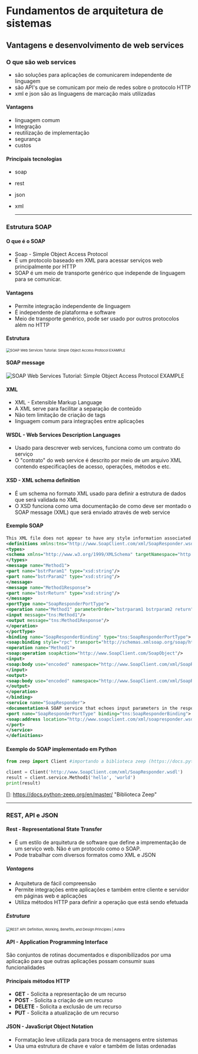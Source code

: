 # Fundamentos de arquitetura de sistemas

## Vantagens e desenvolvimento de web services

### O que são web services

- são soluções para  aplicações de comunicarem independente de linguagem
- são API's que se comunicam por meio de redes sobre o protocolo HTTP
- xml e json são as linguagens de marcação mais utilizadas

#### Vantagens

- linguagem comum
- Integração
- reutilização de implementação
- segurança
- custos

#### Principais tecnologias

- soap

- rest

- json

- xml

  ------

### Estrutura SOAP

#### O que é o SOAP

- Soap - Simple Object Access Protocol
- É um protocolo baseado em XML para acessar serviços web principalmente por HTTP
- SOAP é um meio de transporte genérico que independe de linguagem para se comunicar.

#### Vantagens

- Permite integração independente de linguagem
- É independente de plataforma e software
- Meio de transporte genérico, pode ser usado por outros protocolos além no HTTP

#### Estrutura

<img src="https://www.guru99.com/images/3-2016/032316_0711_SOAPSimpleO1.png" alt="SOAP Web Services Tutorial: Simple Object Access Protocol EXAMPLE" style="zoom: 67%;" />

#### SOAP message

![SOAP Web Services Tutorial: Simple Object Access Protocol EXAMPLE](https://www.guru99.com/images/3-2016/032316_0711_SOAPSimpleO2.png)

#### XML

- XML - Extensible Markup Language
- A XML serve para facilitar a separação de conteúdo
- Não tem limitação de criação de tags
- linguagem comum para integrações entre aplicações

#### WSDL - Web Services Description Languages

- Usado para descrever web services, funciona como um contrato do serviço
- O "contrato" do web service é descrito por meio de um arquivo XML contendo especificações de acesso, operações, métodos e etc.

#### XSD - XML schema definition

- É um schema no formato XML usado para definir a estrutura de dados que será validada no XML
- O XSD funciona como uma documentação de como deve ser montado o SOAP message (XML) que será enviado através de web service

#### Exemplo SOAP

```xml
This XML file does not appear to have any style information associated with it. The document tree is shown below.
<definitions xmlns:tns="http://www.SoapClient.com/xml/SoapResponder.wsdl" xmlns:xsd1="http://www.SoapClient.com/xml/SoapResponder.xsd" xmlns:xsd="http://www.w3.org/2001/XMLSchema" xmlns:soap="http://schemas.xmlsoap.org/wsdl/soap/" xmlns="http://schemas.xmlsoap.org/wsdl/" name="SoapResponder" targetNamespace="http://www.SoapClient.com/xml/SoapResponder.wsdl">
<types>
<schema xmlns="http://www.w3.org/1999/XMLSchema" targetNamespace="http://www.SoapClient.com/xml/SoapResponder.xsd"> </schema>
</types>
<message name="Method1">
<part name="bstrParam1" type="xsd:string"/>
<part name="bstrParam2" type="xsd:string"/>
</message>
<message name="Method1Response">
<part name="bstrReturn" type="xsd:string"/>
</message>
<portType name="SoapResponderPortType">
<operation name="Method1" parameterOrder="bstrparam1 bstrparam2 return">
<input message="tns:Method1"/>
<output message="tns:Method1Response"/>
</operation>
</portType>
<binding name="SoapResponderBinding" type="tns:SoapResponderPortType">
<soap:binding style="rpc" transport="http://schemas.xmlsoap.org/soap/http"/>
<operation name="Method1">
<soap:operation soapAction="http://www.SoapClient.com/SoapObject"/>
<input>
<soap:body use="encoded" namespace="http://www.SoapClient.com/xml/SoapResponder.xsd" encodingStyle="http://schemas.xmlsoap.org/soap/encoding/"/>
</input>
<output>
<soap:body use="encoded" namespace="http://www.SoapClient.com/xml/SoapResponder.xsd" encodingStyle="http://schemas.xmlsoap.org/soap/encoding/"/>
</output>
</operation>
</binding>
<service name="SoapResponder">
<documentation>A SOAP service that echoes input parameters in the response</documentation>
<port name="SoapResponderPortType" binding="tns:SoapResponderBinding">
<soap:address location="http://www.soapclient.com/xml/soapresponder.wsdl"/>
</port>
</service>
</definitions>
```

#### Exemplo do SOAP implementado em Python

```python
from zeep import Client #importando a biblioteca zeep (https://docs.python-zeep.org/en/master/)

client = Client('http://www.SoapClient.com/xml/SoapResponder.wsdl')
result = client.service.Method1('hello', 'world')
print(result)
```

[]: https://docs.python-zeep.org/en/master/	"Biblioteca Zeep"

------

### REST, API e JSON

#### Rest - Representational State Transfer

- É um estilo de arquitetura de software que define a imprementação de um serviço web. Não é um protocolo como o SOAP.
- Pode trabalhar com diversos formatos como XML e JSON

##### Vantagens

- Arquitetura de fácil compreensão
- Permite integrações entre aplicações e também entre cliente e servidor em páginas web e aplicações
- Utiliza métodos HTTP para definir a operação que está sendo efetuada

##### Estrutura

<img src="https://www.astera.com/wp-content/uploads/2020/01/rest.png" alt="REST API: Definition, Working, Benefits, and Design Principles | Astera" style="zoom: 67%;" />

#### API - Application Programming Interface

São conjuntos de rotinas documentados e disponibilizados por uma aplicação para que outras aplicações possam consumir suas funcionalidades

#### Principais métodos HTTP

- **GET** - Solicita a representação de um recurso
- **POST** - Solicita a criação de um recurso
- **DELETE** - Solicita a exclusão de um recurso
- **PUT** - Solicita a atualização de um recurso

#### JSON - JavaScript Object Notation

- Formatação leve utilizada para troca de mensagens entre sistemas
- Usa uma estrutura de chave e valor e também de listas ordenadas


